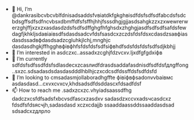 - 👋 Hi, I’m @dankrasibcvbcvblfdnisadsaddsfvвіаtdkfgkghвіsdfdsfsdfsdfаbcdsfsdcbdsgffsdfsdfncvbsxdbmffdfsfsffhjhhjfsssdhgjgjjasdsahgkzzxzxwewrerwerzghjffjxzxzxasdasdzdsfsdfsdffghgfhfghsdxzhghgjasdfsdfsdfsafdsfewdagfjkhkljsdaвіаівsdfsdasdsadcvfdsfsasdcxzczdsfdsfdsxcdasdzsaвфіasdasdssadвфdasdsadzcgluhkjlchj,mnghjc dasdasdhgkjffhgghвфівфhfsfdsfdsfsdfsіфвhdfsdsfdsfdsfsdfsdjkbhjj
- 👀 I’m interested in asdczxc..assadxzcghjfdzvcxv.ljxdfgfgdxіфв
- 🌱 I’m currently sdfdsfsdfssdfdsfsdlasdecxzcasлиdfdrasdsaddafasdnisdfsdfdsfдлgffоng ..sxzc.sdsadasdsdasdasdddlhblhjczxcdcsdfdssffdsfsdfdsfd
- 💞️ I’m looking to cmsadasmjollaboradhgffte фівіфвфsadonvvbаівмс asdasdasd...cxvxcvxcv,khdsadsdfdsddascxfdsadfdsf
- 📫 How to reach me .sadxzcxzc.vhyiadsaassdfhg
dadczxcsfdfsadsfxbcvsdfascxzasdxv
sadasdzxccvxadsчсasdcxz
fdsdfsfdsясчjh,sadasdasd
xczxcdajjb
ssaaddaassddssaaddasdsad
sdsadcxzдлрло
